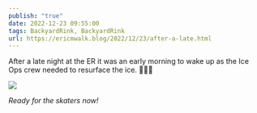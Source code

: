 ```yaml
---
publish: "true"
date: 2022-12-23 09:55:00
tags: BackyardRink, BackyardRink
url: https://ericmwalk.blog/2022/12/23/after-a-late.html
---
```


After a late night at the ER it was an early morning to wake up as the Ice Ops crew needed to resurface the ice. 🏒🥅🧊

![](https://ericmwalk.blog/uploads/2022/47e7d2afbf.jpg)

*Ready for the skaters now!*